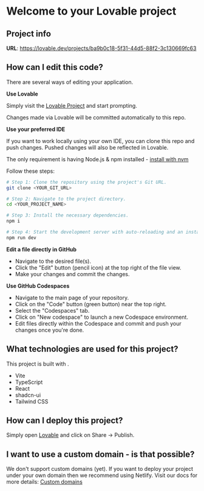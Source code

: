 # Welcome to your Lovable project

## Project info

**URL**: https://lovable.dev/projects/ba9b0c18-5f31-44d5-88f2-3c130669fc63

## How can I edit this code?

There are several ways of editing your application.

**Use Lovable**

Simply visit the [Lovable Project](https://lovable.dev/projects/ba9b0c18-5f31-44d5-88f2-3c130669fc63) and start prompting.

Changes made via Lovable will be committed automatically to this repo.

**Use your preferred IDE**

If you want to work locally using your own IDE, you can clone this repo and push changes. Pushed changes will also be reflected in Lovable.

The only requirement is having Node.js & npm installed - [install with nvm](https://github.com/nvm-sh/nvm#installing-and-updating)

Follow these steps:

```sh
# Step 1: Clone the repository using the project's Git URL.
git clone <YOUR_GIT_URL>

# Step 2: Navigate to the project directory.
cd <YOUR_PROJECT_NAME>

# Step 3: Install the necessary dependencies.
npm i

# Step 4: Start the development server with auto-reloading and an instant preview.
npm run dev
```

**Edit a file directly in GitHub**

- Navigate to the desired file(s).
- Click the "Edit" button (pencil icon) at the top right of the file view.
- Make your changes and commit the changes.

**Use GitHub Codespaces**

- Navigate to the main page of your repository.
- Click on the "Code" button (green button) near the top right.
- Select the "Codespaces" tab.
- Click on "New codespace" to launch a new Codespace environment.
- Edit files directly within the Codespace and commit and push your changes once you're done.

## What technologies are used for this project?

This project is built with .

- Vite
- TypeScript
- React
- shadcn-ui
- Tailwind CSS

## How can I deploy this project?

Simply open [Lovable](https://lovable.dev/projects/ba9b0c18-5f31-44d5-88f2-3c130669fc63) and click on Share -> Publish.

## I want to use a custom domain - is that possible?

We don't support custom domains (yet). If you want to deploy your project under your own domain then we recommend using Netlify. Visit our docs for more details: [Custom domains](https://docs.lovable.dev/tips-tricks/custom-domain/)



<!-- const firebaseConfig = {
  apiKey: "AIzaSyDoIJe3C2Csgzfe_dn9GAsvkiMIc5edAuU",
  authDomain: "iapp-record.firebaseapp.com",
  databaseURL: "https://iapp-record-default-rtdb.asia-southeast1.firebasedatabase.app",
  projectId: "iapp-record",
  storageBucket: "iapp-record.firebasestorage.app",
  messagingSenderId: "926056113596",
  appId: "1:926056113596:web:9943ef50cbb9b7d5b337b9",
  measurementId: "G-P1ZK4MRF7B"
};

// Initialize Firebase
const app = initializeApp(firebaseConfig); -->